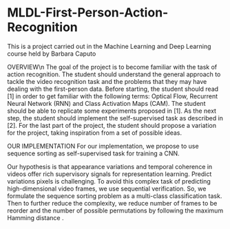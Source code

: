 # MLDL-First-Person-Action-Recognition
This is a project carried out in the Machine Learning and Deep Learning course held by Barbara Caputo

OVERVIEW\n
The goal of the project is to become familiar with the task of action recognition. The student should understand the general approach to tackle the video recognition task and the problems that they may have dealing with the first-person data.  Before starting, the student should read [1] in order to get familiar with the following terms: Optical Flow, Recurrent Neural Network (RNN) and Class Activation Maps (CAM). The student should be able to replicate some experiments proposed in [1]. As the next step, the student should implement the self-supervised task as described in [2]. For the last part of the project, the student should propose a variation for the project, taking inspiration from a set of possible ideas.

OUR IMPLEMENTATION
For our implementation, we propose to use sequence sorting as self-supervised task for training a CNN. 

Our hypothesis is that appearance variations and temporal coherence in videos offer rich supervisory signals for representation learning. Predict variations pixels is challenging. To avoid this complex task of predicting high-dimensional video frames, we use sequential verification. So, we formulate the sequence sorting problem as a multi-class classification task. 
Then to further reduce the complexity, we reduce number of frames to be reorder and the number of possible permutations by following the maximum Hamming distance . 
